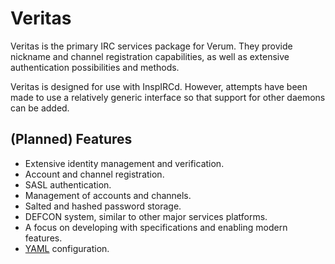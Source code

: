 # Veritas

Veritas is the primary IRC services package for Verum. They provide nickname and channel registration capabilities, as well as extensive authentication possibilities and methods.

Veritas is designed for use with InspIRCd. However, attempts have been made to use a relatively generic interface so that support for other daemons can be added.


## (Planned) Features

* Extensive identity management and verification.
* Account and channel registration.
* SASL authentication.
* Management of accounts and channels.
* Salted and hashed password storage.
* DEFCON system, similar to other major services platforms.
* A focus on developing with specifications and enabling modern features.
* [YAML](http://yaml.org/) configuration.
